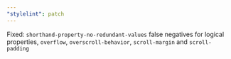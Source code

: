 ```yaml
---
"stylelint": patch
---
```


Fixed: `shorthand-property-no-redundant-values` false negatives for logical properties, `overflow`, `overscroll-behavior`, `scroll-margin` and `scroll-padding`

